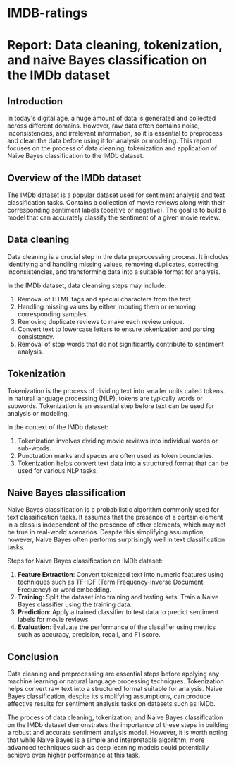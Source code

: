 # IMDB-ratings
# Report: Data cleaning, tokenization, and naive Bayes classification on the IMDb dataset

## Introduction

In today's digital age, a huge amount of data is generated and collected across different domains. However, raw data often contains noise, inconsistencies, and irrelevant information, so it is essential to preprocess and clean the data before using it for analysis or modeling. This report focuses on the process of data cleaning, tokenization and application of Naive Bayes classification to the IMDb dataset.

## Overview of the IMDb dataset

The IMDb dataset is a popular dataset used for sentiment analysis and text classification tasks. Contains a collection of movie reviews along with their corresponding sentiment labels (positive or negative). The goal is to build a model that can accurately classify the sentiment of a given movie review.

## Data cleaning

Data cleaning is a crucial step in the data preprocessing process. It includes identifying and handling missing values, removing duplicates, correcting inconsistencies, and transforming data into a suitable format for analysis.

In the IMDb dataset, data cleansing steps may include:
1. Removal of HTML tags and special characters from the text.
2. Handling missing values ​​by either imputing them or removing corresponding samples.
3. Removing duplicate reviews to make each review unique.
4. Convert text to lowercase letters to ensure tokenization and parsing consistency.
5. Removal of stop words that do not significantly contribute to sentiment analysis.

## Tokenization

Tokenization is the process of dividing text into smaller units called tokens. In natural language processing (NLP), tokens are typically words or subwords. Tokenization is an essential step before text can be used for analysis or modeling.

In the context of the IMDb dataset:
1. Tokenization involves dividing movie reviews into individual words or sub-words.
2. Punctuation marks and spaces are often used as token boundaries.
3. Tokenization helps convert text data into a structured format that can be used for various NLP tasks.

## Naive Bayes classification

Naive Bayes classification is a probabilistic algorithm commonly used for text classification tasks. It assumes that the presence of a certain element in a class is independent of the presence of other elements, which may not be true in real-world scenarios. Despite this simplifying assumption, however, Naive Bayes often performs surprisingly well in text classification tasks.

Steps for Naive Bayes classification on IMDb dataset:
1. **Feature Extraction**: Convert tokenized text into numeric features using techniques such as TF-IDF (Term Frequency-Inverse Document Frequency) or word embedding.
2. **Training**: Split the dataset into training and testing sets. Train a Naive Bayes classifier using the training data.
3. **Prediction**: Apply a trained classifier to test data to predict sentiment labels for movie reviews.
4. **Evaluation**: Evaluate the performance of the classifier using metrics such as accuracy, precision, recall, and F1 score.

## Conclusion

Data cleaning and preprocessing are essential steps before applying any machine learning or natural language processing techniques. Tokenization helps convert raw text into a structured format suitable for analysis. Naive Bayes classification, despite its simplifying assumptions, can produce effective results for sentiment analysis tasks on datasets such as IMDb.

The process of data cleaning, tokenization, and Naive Bayes classification on the IMDb dataset demonstrates the importance of these steps in building a robust and accurate sentiment analysis model. However, it is worth noting that while Naive Bayes is a simple and interpretable algorithm, more advanced techniques such as deep learning models could potentially achieve even higher performance at this task.

